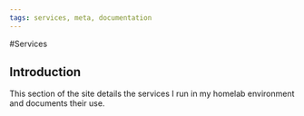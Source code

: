 ```yaml
---
tags: services, meta, documentation
---
```


#Services

## Introduction

This section of the site details the services I run in my homelab environment and documents their use.
